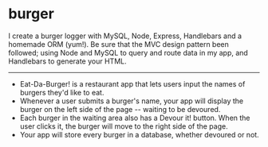 # burger
I create a burger logger with MySQL, Node, Express, Handlebars and a homemade ORM (yum!). Be sure that the MVC design pattern been followed; using Node and MySQL to query and route data in my app, and Handlebars to generate your HTML.

***
* Eat-Da-Burger! is a restaurant app that lets users input the names of burgers they'd like to eat.
* Whenever a user submits a burger's name, your app will display the burger on the left side of the page -- waiting to be devoured.
* Each burger in the waiting area also has a Devour it! button. When the user clicks it, the burger will move to the right side of the page.
* Your app will store every burger in a database, whether devoured or not.
